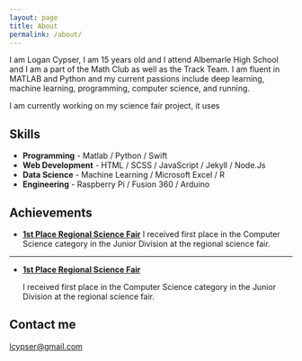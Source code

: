 ```yaml
---
layout: page
title: About
permalink: /about/
---
```


I am Logan Cypser, I am 15 years old and I attend Albemarle High School and I am a part of the Math Club as well as the Track Team. I am fluent in MATLAB and Python and my current passions include deep learning, machine learning, programming, computer science, and running.

I am currently working on my science fair project, it uses




## Skills

* **Programming** - Matlab / Python / Swift 
* **Web Development** - HTML / SCSS / JavaScript / Jekyll / Node.Js
* **Data Science** - Machine Learning / Microsoft Excel / R
* **Engineering** - Raspberry Pi / Fusion 360 / Arduino 

    
    
## Achievements


* [**1st Place Regional Science Fair**](#) 
  I received first place in the Computer Science category in the Junior Division at the regional science fair. 
   

***

* [**1st Place Regional Science Fair**](#) 

   I received first place in the Computer Science category in the Junior Division at the regional science fair. 


## Contact me

[lcypser@gmail.com](mailto:lcypser@gmail.com)
